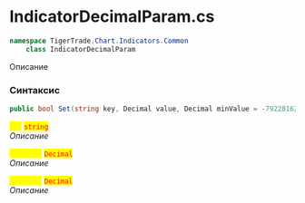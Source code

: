 
# IndicatorDecimalParam.cs
```csharp
namespace TigerTrade.Chart.Indicators.Common  
    class IndicatorDecimalParam
```

Описание

### Синтаксис
```csharp
public bool Set(string key, Decimal value, Decimal minValue = -79228162514264337593543950335M, Decimal maxValue = 79228162514264337593543950335M)
```

<mark style="color:yellow;">**`key`**</mark> <mark style="color:red;">`string`</mark>  
 *Описание*  
  
<mark style="color:yellow;">**`minValue`**</mark> <mark style="color:red;">`Decimal`</mark>  
 *Описание*  
  
<mark style="color:yellow;">**`maxValue`**</mark> <mark style="color:red;">`Decimal`</mark>  
 *Описание*  
  

                    
                    
